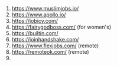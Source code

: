 1. https://www.muslimjobs.io/
2. https://www.apollo.io/
3. https://jobicy.com/
4. https://fairygodboss.com/ (for women's)
5. https://builtin.com/
6. https://joinhandshake.com/
7. https://www.flexjobs.com/ (remote)
8. https://remoteok.com/ (remote)
9. 
